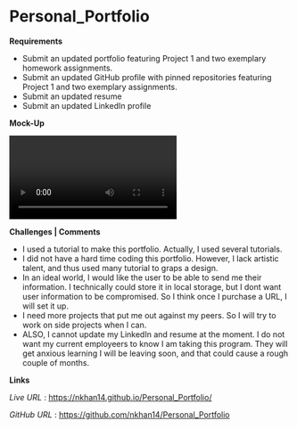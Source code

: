 # Personal_Portfolio

**Requirements**

* Submit an updated portfolio featuring Project 1 and two exemplary homework assignments.
* Submit an updated GitHub profile with pinned repositories featuring Project 1 and two exemplary assignments.
* Submit an updated resume
* Submit an updated LinkedIn profile

**Mock-Up**

![](./example.mov)

**Challenges | Comments**

* I used a tutorial to make this portfolio. Actually, I used several tutorials.
* I did not have a hard time coding this portfolio. However, I lack artistic talent, 
and thus used many tutorial to graps a design.
* In an ideal world, I would like the user to be able to send me their information. I technically could store it 
in local storage, but I dont want user information to be compromised. So I think once I purchase a URL, I will set it up.
* I need more projects that put me out against my peers. So I will try to work on side projects when I can.
* ALSO, I cannot update my LinkedIn and resume at the moment. I do not want my current employeers to know I am taking this 
program. They will get anxious learning I will be leaving soon, and that could cause a rough couple of months. 

**Links**

*Live URL* : https://nkhan14.github.io/Personal_Portfolio/

*GitHub URL* : https://github.com/nkhan14/Personal_Portfolio